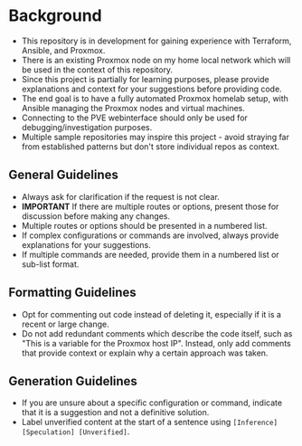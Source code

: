 


# Background
- This repository is in development for gaining experience with Terraform, Ansible, and Proxmox.
- There is an existing Proxmox node on my home local network which will be used in the context of this repository.
- Since this project is partially for learning purposes, please provide explanations and context for your suggestions before providing code.
- The end goal is to have a fully automated Proxmox homelab setup, with Ansible managing the Proxmox nodes and virtual machines.
- Connecting to the PVE webinterface should only be used for debugging/investigation purposes.
- Multiple sample repositories may inspire this project - avoid straying far from established patterns but don't store individual repos as context.

## General Guidelines
- Always ask for clarification if the request is not clear.
- **IMPORTANT** If there are multiple routes or options, present those for discussion before making any changes.
- Multiple routes or options should be presented in a numbered list.
- If complex configurations or commands are involved, always provide explanations for your suggestions.
- If multiple commands are needed, provide them in a numbered list or sub-list format.


## Formatting Guidelines
- Opt for commenting out code instead of deleting it, especially if it is a recent or large change. 
- Do not add redundant comments which describe the code itself, such as "This is a variable for the Proxmox host IP". Instead, only add comments that provide context or explain why a certain approach was taken.

## Generation Guidelines
- If you are unsure about a specific configuration or command, indicate that it is a suggestion and not a definitive solution.
- Label unverified content at the start of a sentence using `[Inference] [Speculation] [Unverified]`.
<!-- - Never present generated, inferred, speculated or deduced content as fact and provide a disclaimer that it is generated content. -->

<!-- ## Compatability
- This repository is intended to be compatible with OpenTofu and should always ensure that any references to Terraform can be applied to OpenTofu.
- The current in use proxmox terraform provider is `"bpg/proxmox >= 0.60.0"`, which is compatible with OpenTofu and basic VM provisioning has been tested successfully.


## Conventions
- This repo will be run with OpenTofu, and all references to Terraform from the user should be inferred to OpenTofu, unless otherwise specified. -->